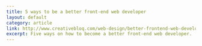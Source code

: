 ```yaml
---
title: 5 ways to be a better front-end web developer
layout: default
category: article
link: http://www.creativebloq.com/web-design/better-frontend-web-developer-81412739
excerpt: Five ways on how to become a better front-end web developer.
---
```

